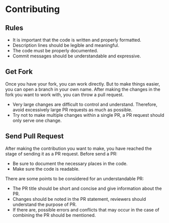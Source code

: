 # Contributing

## Rules
- It is important that the code is written and properly formatted.
- Description lines should be legible and meaningful.
- The code must be properly documented.
- Commit messages should be understandable and expressive.

## Get Fork
Once you have your fork, you can work directly. But to make things easier, you can open a branch in your own name. After making the changes in the fork you want to work with, you can throw a pull request.
- Very large changes are difficult to control and understand. Therefore, avoid excessively large PR requests as much as possible.
- Try not to make multiple changes within a single PR, a PR request should only serve one change.

## Send Pull Request
After making the contribution you want to make, you have reached the stage of sending it as a PR request.
Before send a PR:
- Be sure to document the necessary places in the code.
- Make sure the code is readable.

There are some points to be considered for an understandable PR:
- The PR title should be short and concise and give information about the PR.
- Changes should be noted in the PR statement, reviewers should understand the purpose of PR.
- If there are, possible errors and conflicts that may occur in the case of combining the PR should be mentioned.
